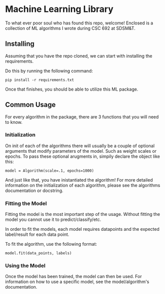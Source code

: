# Machine Learning Library
To what ever poor soul who has found this repo, welcome! Enclosed is a collection of ML algorithms I wrote during CSC 692 at SDSM&T.

## Installing
Assuming that you have the repo cloned, we can start with installing the requirements. 

Do this by running the following command:
```
pip install -r requirements.txt
```

Once that finishes, you should be able to utilize this ML package.


## Common Usage
For every algorithm in the package, there are 3 functions that you will need to know.

### Initialization
On init of each of the algorithms there will usually be a couple of optional arguments that modify parameters of the model. Such as weight scales or epochs.
To pass these optional arugments in, simpily declare the object like this:

```
model = Algorithm(scale=.1, epochs=1000)
```

And just like that, you have  inistantiated the algorithm! For more detailed information on the initialization of each algorithm, please see the algorithms documentation or docstring.

### Fitting the Model
Fitting the model is the most important step of the usage. Without fitting the model you cannot use it to predict/classify/etc.

In order to fit the models, each model requires datapoints and the expected label/result for each data point. 

To fit the algorithm, use the following format:
```
model.fit(data_points, labels)
```

### Using the Model
Once the model has been trained, the model can then be used. For information on how to use a specific model, see the model/algorithm's documentation.





